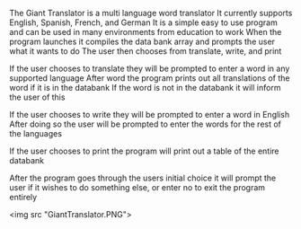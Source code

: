 The Giant Translator is a multi language word translator
It currently supports English, Spanish, French, and German
It is a simple easy to use program and can be used in many environments from education to work
When the program launches it compiles the data bank array and prompts the user what it wants to do
The user then chooses from translate, write, and print

If the user chooses to translate they will be prompted to enter a word in any supported language
After word the program prints out all translations of the word if it is in the databank
If the word is not in the databank it will inform the user of this

If the user chooses to write they will be prompted to enter a word in English
After doing so the user will be prompted to enter the words for the rest of the languages

If the user chooses to print the program will print out a table of the entire databank

After the program goes through the users initial choice it will prompt the user if it wishes to do something else,
or enter no to exit the program entirely

<img src "GiantTranslator.PNG">
